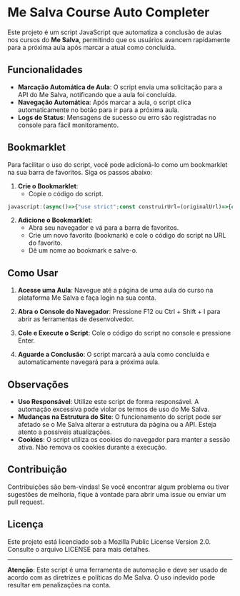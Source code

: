 # Me Salva Course Auto Completer

Este projeto é um script JavaScript que automatiza a conclusão de aulas nos cursos do **Me Salva**, permitindo que os usuários avancem rapidamente para a próxima aula após marcar a atual como concluída.

## Funcionalidades

- **Marcação Automática de Aula**: O script envia uma solicitação para a API do Me Salva, notificando que a aula foi concluída.
- **Navegação Automática**: Após marcar a aula, o script clica automaticamente no botão para ir para a próxima aula.
- **Logs de Status**: Mensagens de sucesso ou erro são registradas no console para fácil monitoramento.

## Bookmarklet

Para facilitar o uso do script, você pode adicioná-lo como um bookmarklet na sua barra de favoritos. Siga os passos abaixo:

1. **Crie o Bookmarklet**:
   - Copie o código do script.
```javascript
javascript:(async()=>{"use strict";const construirUrl=(originalUrl)=>{const url=new URL(originalUrl);const partesCaminho=url.pathname.split('/');const idExercicio=partesCaminho[partesCaminho.length-1];const novoCaminho=`/app/_next/data/eotWR84n2AGZWHLCKUcH5/exercicio/${idExercicio}.json`;const parametros=new URLSearchParams(url.search);parametros.append('conteudo','exercicio');parametros.append('conteudo',idExercicio);return`https://www.mesalva.com${novoCaminho}?${parametros.toString()}`;};const padraoUrl=/^https:\/\/www\.mesalva\.com\/app\/exercicio\/[a-z0-9\-]+(\?contexto=[^&]+&lista=[^&]+&modulo=[^&]+)?$/;let hrefAntigo=document.location.href;const observador=new MutationObserver(async()=>{if(hrefAntigo!==document.location.href){hrefAntigo=document.location.href;if(padraoUrl.test(hrefAntigo)){await new Promise(resolve=>setTimeout(resolve,1000));const urlResposta=construirUrl(hrefAntigo);console.log(`${urlResposta}`);try{const respostaPrevia=await fetch(urlResposta,{method:"GET"});if(!respostaPrevia.ok){alert('Erro ao tentar buscar a resposta');return;}const respostaJson=await respostaPrevia.json();const listaRespostas=respostaJson.pageProps.content.children[0].list;const respostaCorreta=listaRespostas.find(resposta=>resposta.isCorrect===true);if(respostaCorreta){console.log(`[DEBUG] -- ${JSON.stringify(respostaCorreta)} --`);const botoesRespostas=document.querySelectorAll('.exercise-answer__button');let clicado=false;botoesRespostas.forEach(botao=>{const letraElemento=botao.querySelector('.exercise-answer__letter');if(letraElemento&&letraElemento.textContent.trim()===respostaCorreta.letter){botao.click();clicado=true;}});if(clicado){const botaoSubmeter=document.querySelector('.btn.btn--primary.btn--size-md.submit-button');if(botaoSubmeter){botaoSubmeter.click();await new Promise(resolve=>setTimeout(resolve,1000));const botaoProximo=document.querySelector('.btn.btn--primary.btn--size-md');if(botaoProximo){botaoProximo.click();}}}}else{console.log("Resposta não encontrada.");}}catch(error){console.error('Erro ao buscar resposta:',error);}}}});observador.observe(document.body,{childList:true,subtree:true});})();
```
  
2. **Adicione o Bookmarklet**:
   - Abra seu navegador e vá para a barra de favoritos.
   - Crie um novo favorito (bookmark) e cole o código do script na URL do favorito.
   - Dê um nome ao bookmark e salve-o.

## Como Usar

1. **Acesse uma Aula**: Navegue até a página de uma aula do curso na plataforma Me Salva e faça login na sua conta.

2. **Abra o Console do Navegador**: Pressione F12 ou Ctrl + Shift + I para abrir as ferramentas de desenvolvedor.

3. **Cole e Execute o Script**: Cole o código do script no console e pressione Enter.

4. **Aguarde a Conclusão**: O script marcará a aula como concluída e automaticamente navegará para a próxima aula.

## Observações

- **Uso Responsável**: Utilize este script de forma responsável. A automação excessiva pode violar os termos de uso do Me Salva.
- **Mudanças na Estrutura do Site**: O funcionamento do script pode ser afetado se o Me Salva alterar a estrutura da página ou a API. Esteja atento a possíveis atualizações.
- **Cookies**: O script utiliza os cookies do navegador para manter a sessão ativa. Não remova os cookies durante a execução.

## Contribuição

Contribuições são bem-vindas! Se você encontrar algum problema ou tiver sugestões de melhoria, fique à vontade para abrir uma issue ou enviar um pull request.

## Licença

Este projeto está licenciado sob a Mozilla Public License Version 2.0. Consulte o arquivo LICENSE para mais detalhes.

---

**Atenção**: Este script é uma ferramenta de automação e deve ser usado de acordo com as diretrizes e políticas do Me Salva. O uso indevido pode resultar em penalizações na conta.
